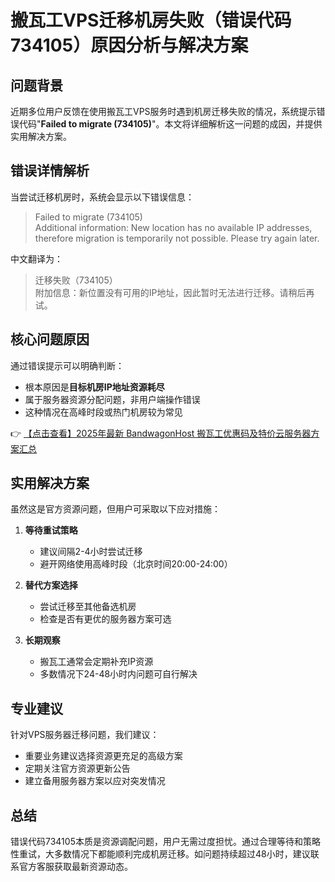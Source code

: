 # 搬瓦工VPS迁移机房失败（错误代码734105）原因分析与解决方案

## 问题背景

近期多位用户反馈在使用搬瓦工VPS服务时遇到机房迁移失败的情况，系统提示错误代码"**Failed to migrate (734105)**"。本文将详细解析这一问题的成因，并提供实用解决方案。

## 错误详情解析

当尝试迁移机房时，系统会显示以下错误信息：

> Failed to migrate (734105)  
> Additional information: New location has no available IP addresses, therefore migration is temporarily not possible. Please try again later.

中文翻译为：

> 迁移失败（734105）  
> 附加信息：新位置没有可用的IP地址，因此暂时无法进行迁移。请稍后再试。

## 核心问题原因

通过错误提示可以明确判断：
- 根本原因是**目标机房IP地址资源耗尽**
- 属于服务器资源分配问题，非用户端操作错误
- 这种情况在高峰时段或热门机房较为常见

👉 [【点击查看】2025年最新 BandwagonHost 搬瓦工优惠码及特价云服务器方案汇总](https://bit.ly/banwagon)

## 实用解决方案

虽然这是官方资源问题，但用户可采取以下应对措施：

1. **等待重试策略**
   - 建议间隔2-4小时尝试迁移
   - 避开网络使用高峰时段（北京时间20:00-24:00）

2. **替代方案选择**
   - 尝试迁移至其他备选机房
   - 检查是否有更优的服务器方案可选

3. **长期观察**
   - 搬瓦工通常会定期补充IP资源
   - 多数情况下24-48小时内问题可自行解决

## 专业建议

针对VPS服务器迁移问题，我们建议：
- 重要业务建议选择资源更充足的高级方案
- 定期关注官方资源更新公告
- 建立备用服务器方案以应对突发情况

## 总结

错误代码734105本质是资源调配问题，用户无需过度担忧。通过合理等待和策略性重试，大多数情况下都能顺利完成机房迁移。如问题持续超过48小时，建议联系官方客服获取最新资源动态。